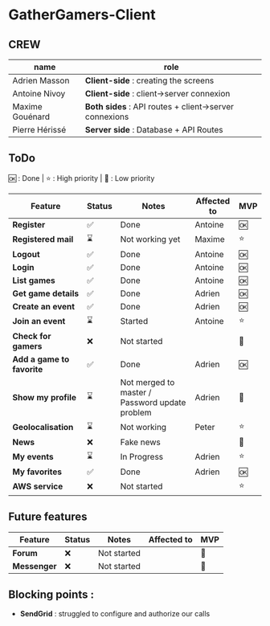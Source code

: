 # GatherGamers-Client

## CREW
| name | role |
|------|------|
| Adrien Masson | **Client-side** : creating the screens |
| Antoine Nivoy | **Client-side** : client->server connexion |
| Maxime Gouénard | **Both sides** : API routes + client->server connexions |
| Pierre Hérissé | **Server side** : Database + API Routes |

## ToDo

🆗 : Done | ⭐ : High priority | 🚫 : Low priority

| Feature | Status | Notes | Affected to | MVP |
|---------|--------|-------|------------|-----|
| **Register** | ✅ | Done | Antoine | 🆗 |
| **Registered mail** | ⌛ | Not working yet | Maxime | ⭐ |
| **Logout** | ✅ | Done | Antoine | 🆗 |
| **Login** | ✅ | Done | Antoine | 🆗 |
| **List games** | ✅ | Done | Antoine | 🆗 |
| **Get game details** | ✅ | Done | Adrien | 🆗 |
| **Create an event** | ✅ | Done | Adrien | 🆗 |
| **Join an event** | ⌛ | Started | Antoine | ⭐ |
| **Check for gamers** | ❌ | Not started | | 🚫 |
| **Add a game to favorite** | ✅ | Done | Adrien | 🆗 |
| **Show my profile** | ⌛ | Not merged to master / Password update problem | Adrien | 🚫 |
| **Geolocalisation** | ⌛ | Not working | Peter | ⭐ |
| **News** | ❌ | Fake news | | 🚫 | 
| **My events** | ⌛ | In Progress | Adrien | ⭐ |
| **My favorites** | ✅ | Done | Adrien | 🆗 |
| **AWS service** | ❌ | Not started | | ⭐ |

## Future features

| Feature | Status | Notes | Affected to | MVP |
|---------|--------|-------|------------|-----|
| **Forum** | ❌ | Not started | | 🚫 |
| **Messenger** | ❌ | Not started | | 🚫 |

## Blocking points :

- **SendGrid** : struggled to configure and authorize our calls
